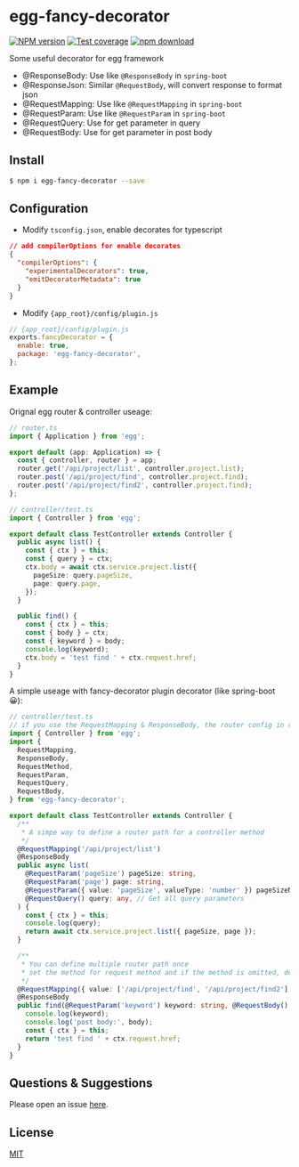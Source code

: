 # egg-fancy-decorator

[![NPM version][npm-image]][npm-url]
[![Test coverage][codecov-image]][codecov-url]
[![npm download][download-image]][download-url]

[npm-image]: https://img.shields.io/npm/v/egg-fancy-decorator.svg?style=flat-square
[npm-url]: https://npmjs.org/package/egg-fancy-decorator
[codecov-image]: https://img.shields.io/codecov/c/github/bruce007lee/egg-fancy-decorator.svg?style=flat-square
[codecov-url]: https://codecov.io/github/bruce007lee/egg-fancy-decorator?branch=main
[david-url]: https://david-dm.org/eggjs/egg-fancy-decorator
[snyk-image]: https://snyk.io/test/npm/egg-fancy-decorator/badge.svg?style=flat-square
[snyk-url]: https://snyk.io/test/npm/egg-fancy-decorator
[download-image]: https://img.shields.io/npm/dm/egg-fancy-decorator.svg?style=flat-square
[download-url]: https://npmjs.org/package/egg-fancy-decorator

<!--
Description here.
-->

Some useful decorator for egg framework

- @ResponseBody: Use like `@ResponseBody` in `spring-boot`
- @ResponseJson: Similar `@RequestBody`, will convert response to format json
- @RequestMapping: Use like `@RequestMapping` in `spring-boot`
- @RequestParam: Use like `@RequestParam` in `spring-boot`
- @RequestQuery: Use for get parameter in query
- @RequestBody: Use for get parameter in post body

## Install

```bash
$ npm i egg-fancy-decorator --save
```

## Configuration

- Modify `tsconfig.json`, enable decorates for typescript

```json
// add compilerOptions for enable decorates
{
  "compilerOptions": {
    "experimentalDecorators": true,
    "emitDecoratorMetadata": true
  }
}
```

- Modify `{app_root}/config/plugin.js`

```js
// {app_root}/config/plugin.js
exports.fancyDecorator = {
  enable: true,
  package: 'egg-fancy-decorator',
};
```

## Example

Orignal egg router & controller useage:

```typescript
// router.ts
import { Application } from 'egg';

export default (app: Application) => {
  const { controller, router } = app;
  router.get('/api/project/list', controller.project.list);
  router.post('/api/project/find', controller.project.find);
  router.post('/api/project/find2', controller.project.find);
};
```

```typescript
// controller/test.ts
import { Controller } from 'egg';

export default class TestController extends Controller {
  public async list() {
    const { ctx } = this;
    const { query } = ctx;
    ctx.body = await ctx.service.project.list({
      pageSize: query.pageSize,
      page: query.page,
    });
  }

  public find() {
    const { ctx } = this;
    const { body } = ctx;
    const { keyword } = body;
    console.log(keyword);
    ctx.body = 'test find ' + ctx.request.href;
  }
}
```

A simple useage with fancy-decorator plugin decorator (like spring-boot 😀):

```typescript
// controller/test.ts
// if you use the RequestMapping & ResponseBody, the router config in router.js can be omitted.
import { Controller } from 'egg';
import {
  RequestMapping,
  ResponseBody,
  RequestMethod,
  RequestParam,
  RequestQuery,
  RequestBody,
} from 'egg-fancy-decorator';

export default class TestController extends Controller {
  /**
   * A simpe way to define a router path for a controller method
   */
  @RequestMapping('/api/project/list')
  @ResponseBody
  public async list(
    @RequestParam('pageSize') pageSize: string,
    @RequestParam('page') page: string,
    @RequestParam({ value: 'pageSize', valueType: 'number' }) pageSizeNum: number, // Cast to number
    @RequestQuery() query: any, // Get all query parameters
  ) {
    const { ctx } = this;
    console.log(query);
    return await ctx.service.project.list({ pageSize, page });
  }

  /**
   * You can define multiple router path once
   * set the method for request method and if the method is omitted, default method is GET.
   */
  @RequestMapping({ value: ['/api/project/find', '/api/project/find2'], method: RequestMethod.POST })
  @ResponseBody
  public find(@RequestParam('keyword') keyword: string, @RequestBody() body: any) {
    console.log(keyword);
    console.log('post body:', body);
    const { ctx } = this;
    return 'test find ' + ctx.request.href;
  }
}
```

## Questions & Suggestions

Please open an issue [here](https://github.com/bruce007lee/egg-fancy-decorator/issues).

## License

[MIT](LICENSE)
